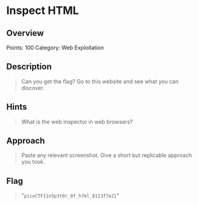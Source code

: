 # Inspect HTML

## Overview
Points: 100
Category: Web Exploitation

## Description
> Can you get the flag? Go to this website and see what you can discover.

## Hints
> What is the web inspector in web browsers?

## Approach
> Paste any relevant screenshot. Give a short but replicable approach you took.

## Flag
> "`picoCTF{1n5p3t0r_0f_h7ml_8113f7e2}`"
